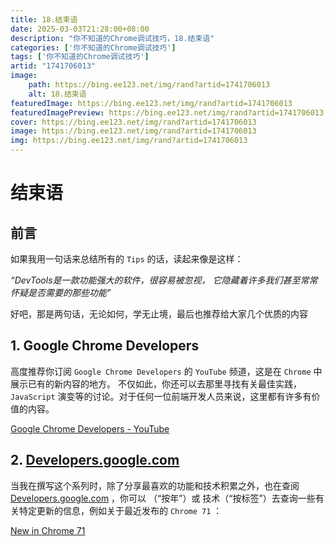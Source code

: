 ```yaml
---
title: 18.结束语
date: 2025-03-03T21:28:00+08:00
description: "你不知道的Chrome调试技巧，18.结束语"
categories: ['你不知道的Chrome调试技巧']
tags: ['你不知道的Chrome调试技巧']
artid: "1741706013"
image:
    path: https://bing.ee123.net/img/rand?artid=1741706013
    alt: 18.结束语
featuredImage: https://bing.ee123.net/img/rand?artid=1741706013
featuredImagePreview: https://bing.ee123.net/img/rand?artid=1741706013
cover: https://bing.ee123.net/img/rand?artid=1741706013
image: https://bing.ee123.net/img/rand?artid=1741706013
img: https://bing.ee123.net/img/rand?artid=1741706013
---
```


# 结束语

## 前言

如果我用一句话来总结所有的 `Tips` 的话，读起来像是这样：

*“DevTools是一款功能强大的软件，很容易被忽视， 它隐藏着许多我们甚至常常怀疑是否需要的那些功能”*

好吧，那是两句话，无论如何，学无止境，最后也推荐给大家几个优质的内容

## 1. Google Chrome Developers

高度推荐你订阅 `Google Chrome Developers` 的 `YouTube` 频道，这是在 `Chrome` 中展示已有的新内容的地方。 不仅如此，你还可以去那里寻找有关最佳实践，`JavaScript`  演变等的讨论。对于任何一位前端开发人员来说，这里都有许多有价值的内容。

[Google Chrome Developers - YouTube](https://www.youtube.com/channel/UCnUYZLuoy1rq1aVMwx4aTzw)

## 2. [Developers.google.com](Developers.google.com)

当我在撰写这个系列时，除了分享最喜欢的功能和技术积累之外，也在查阅 [Developers.google.com](Developers.google.com)  ，你可以 （“按年”）或 技术（“按标签”）去查询一些有关特定更新的信息，例如关于最近发布的 `Chrome 71` ：

[New in Chrome 71](https://developers.google.com/web/updates/2018/12/nic71)